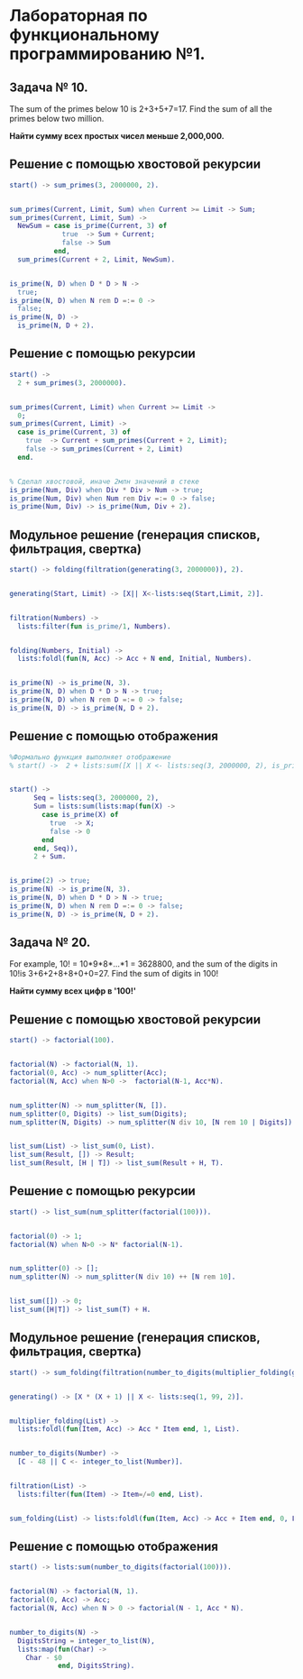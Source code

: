 # Лабораторная по функциональному программированию №1.
## Задача № 10.
The sum of the primes below 10 is 2+3+5+7=17. Find the sum of all the primes below two million. 

**Найти сумму всех простых чисел меньше 2,000,000.**

## Решение с помощью хвостовой рекурсии
```erlang
start() -> sum_primes(3, 2000000, 2).


sum_primes(Current, Limit, Sum) when Current >= Limit -> Sum;
sum_primes(Current, Limit, Sum) ->
  NewSum = case is_prime(Current, 3) of
             true  -> Sum + Current;
             false -> Sum
           end,
  sum_primes(Current + 2, Limit, NewSum).


is_prime(N, D) when D * D > N ->
  true;
is_prime(N, D) when N rem D =:= 0 ->
  false;
is_prime(N, D) ->
  is_prime(N, D + 2).
```

## Решение с помощью рекурсии
```erlang
start() ->
  2 + sum_primes(3, 2000000).


sum_primes(Current, Limit) when Current >= Limit ->
  0;
sum_primes(Current, Limit) ->
  case is_prime(Current, 3) of
    true  -> Current + sum_primes(Current + 2, Limit);
    false -> sum_primes(Current + 2, Limit)
  end.


% Cделал хвостовой, иначе 2млн значений в стеке
is_prime(Num, Div) when Div * Div > Num -> true;
is_prime(Num, Div) when Num rem Div =:= 0 -> false;
is_prime(Num, Div) -> is_prime(Num, Div + 2).
```
## Модульное решение (генерация списков, фильтрация, свертка)
```erlang
start() -> folding(filtration(generating(3, 2000000)), 2).


generating(Start, Limit) -> [X|| X<-lists:seq(Start,Limit, 2)].


filtration(Numbers) ->
  lists:filter(fun is_prime/1, Numbers).


folding(Numbers, Initial) ->
  lists:foldl(fun(N, Acc) -> Acc + N end, Initial, Numbers).


is_prime(N) -> is_prime(N, 3).
is_prime(N, D) when D * D > N -> true;
is_prime(N, D) when N rem D =:= 0 -> false;
is_prime(N, D) -> is_prime(N, D + 2).
```

## Решение с помощью отображения
```erlang
%Формально функция выполняет отображение
% start() ->  2 + lists:sum([X || X <- lists:seq(3, 2000000, 2), is_prime(X)]).


start() ->
      Seq = lists:seq(3, 2000000, 2),
      Sum = lists:sum(lists:map(fun(X) ->
        case is_prime(X) of
          true  -> X;
          false -> 0
        end
      end, Seq)),
      2 + Sum.


is_prime(2) -> true;
is_prime(N) -> is_prime(N, 3).
is_prime(N, D) when D * D > N -> true;
is_prime(N, D) when N rem D =:= 0 -> false;
is_prime(N, D) -> is_prime(N, D + 2).

```

## Задача № 20.
For example, 10! = 10\*9\*8\*...\*1 = 3628800, and the sum of the digits in 10!is 3+6+2+8+8+0+0=27.
Find the sum of digits in 100!

**Найти сумму всех цифр в '100!'**

## Решение с помощью хвостовой рекурсии
```erlang
start() -> factorial(100).


factorial(N) -> factorial(N, 1).
factorial(0, Acc) -> num_splitter(Acc);
factorial(N, Acc) when N>0 ->  factorial(N-1, Acc*N).


num_splitter(N) -> num_splitter(N, []).
num_splitter(0, Digits) -> list_sum(Digits);
num_splitter(N, Digits) -> num_splitter(N div 10, [N rem 10 | Digits]).


list_sum(List) -> list_sum(0, List).
list_sum(Result, []) -> Result;
list_sum(Result, [H | T]) -> list_sum(Result + H, T).
```

## Решение с помощью рекурсии
```erlang
start() -> list_sum(num_splitter(factorial(100))).


factorial(0) -> 1;
factorial(N) when N>0 -> N* factorial(N-1).


num_splitter(0) -> [];
num_splitter(N) -> num_splitter(N div 10) ++ [N rem 10].


list_sum([]) -> 0;
list_sum([H|T]) -> list_sum(T) + H.
```



## Модульное решение (генерация списков, фильтрация, свертка)
```erlang
start() -> sum_folding(filtration(number_to_digits(multiplier_folding(generating())))).


generating() -> [X * (X + 1) || X <- lists:seq(1, 99, 2)].


multiplier_folding(List) ->
  lists:foldl(fun(Item, Acc) -> Acc * Item end, 1, List).


number_to_digits(Number) ->
  [C - 48 || C <- integer_to_list(Number)].


filtration(List) ->
  lists:filter(fun(Item) -> Item=/=0 end, List).


sum_folding(List) -> lists:foldl(fun(Item, Acc) -> Acc + Item end, 0, List).
```

## Решение с помощью отображения
```erlang
start() -> lists:sum(number_to_digits(factorial(100))).


factorial(N) -> factorial(N, 1).
factorial(0, Acc) -> Acc;
factorial(N, Acc) when N > 0 -> factorial(N - 1, Acc * N).


number_to_digits(N) ->
  DigitsString = integer_to_list(N),
  lists:map(fun(Char) ->
    Char - $0
            end, DigitsString).

```
